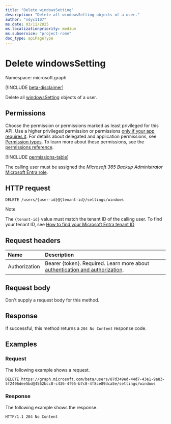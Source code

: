 ```yaml
---
title: "Delete windowsSetting"
description: "Delete all windowsSetting objects of a user."
author: "ndyc1107"
ms.date: 03/11/2025
ms.localizationpriority: medium
ms.subservice: "project-rome"
doc_type: apiPageType
---
```


# Delete windowsSetting

Namespace: microsoft.graph

[!INCLUDE [beta-disclaimer](../../includes/beta-disclaimer.md)]

Delete all [windowsSetting](../resources/windowssetting.md) objects of a user.

## Permissions

Choose the permission or permissions marked as least privileged for this API. Use a higher privileged permission or permissions [only if your app requires it](/graph/permissions-overview#best-practices-for-using-microsoft-graph-permissions). For details about delegated and application permissions, see [Permission types](/graph/permissions-overview#permission-types). To learn more about these permissions, see the [permissions reference](/graph/permissions-reference).

<!-- {
  "blockType": "permissions",
  "name": "usersettings-delete-windows-permissions"
}
-->
[!INCLUDE [permissions-table](../includes/permissions/usersettings-delete-windows-permissions.md)]

The calling user must be assigned the _Microsoft 365 Backup Administrator_ [Microsoft Entra role](/entra/identity/role-based-access-control/permissions-reference?toc=%2Fgraph%2Ftoc.json).

## HTTP request

<!-- {
  "blockType": "ignored"
}
-->
``` http
DELETE /users/{user-id}@{tenant-id}/settings/windows
```

> [!NOTE]
> The `{tenant-id}` value must match the tenant ID of the calling user. To find your tenant ID, see [How to find your Microsoft Entra tenant ID](/entra/fundamentals/how-to-find-tenant) 

## Request headers

|Name|Description|
|:---|:---|
|Authorization|Bearer {token}. Required. Learn more about [authentication and authorization](/graph/auth/auth-concepts).|

## Request body

Don't supply a request body for this method.

## Response

If successful, this method returns a `204 No Content` response code.

## Examples

### Request

The following example shows a request.
<!-- {
  "blockType": "request",
  "name": "delete_windowssetting",
  "sampleKeys": ["87d349ed-44d7-43e1-9a83-5f2406dee5bd@4562bcc8-c436-4f95-b7c0-4f8ce89dca5e"]
}
-->
``` http
DELETE https://graph.microsoft.com/beta/users/87d349ed-44d7-43e1-9a83-5f2406dee5bd@4562bcc8-c436-4f95-b7c0-4f8ce89dca5e/settings/windows
```


### Response

The following example shows the response.

<!-- {
  "blockType": "response",
  "truncated": true
}
-->
``` http
HTTP/1.1 204 No Content
```

